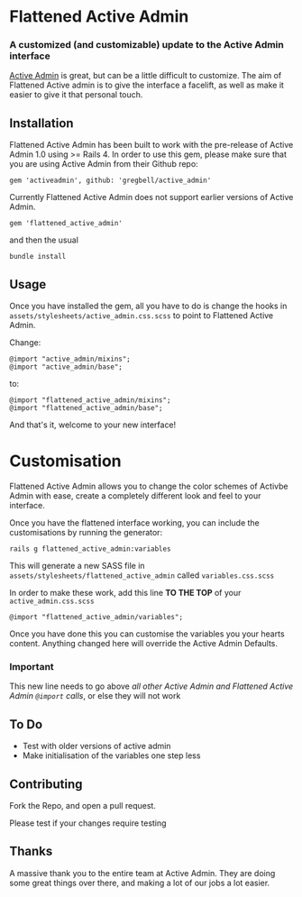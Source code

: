 Flattened Active Admin
======================

### A customized (and customizable) update to the Active Admin interface

[Active Admin](http://www.activeadmin.info/) is great, but can be a little difficult to customize. The aim of Flattened Active admin is to give the interface a facelift, as well as make it easier to give it that personal touch.

Installation
------------

Flattened Active Admin has been built to work with the pre-release of Active Admin 1.0 using >= Rails 4. In order to use this gem, please make sure that you are using Active Admin from their Github repo:

`gem 'activeadmin', github: 'gregbell/active_admin'`

Currently Flattened Active Admin does not support earlier versions of Active Admin.

`gem 'flattened_active_admin'`

and then the usual

`bundle install`


Usage
-----

Once you have installed the gem, all you have to do is change the hooks in `assets/stylesheets/active_admin.css.scss` to point to Flattened Active Admin.

Change:

```
@import "active_admin/mixins";
@import "active_admin/base";
```

to:

```
@import "flattened_active_admin/mixins";
@import "flattened_active_admin/base";
```

And that's it, welcome to your new interface!


Customisation
=============

Flattened Active Admin allows you to change the color schemes of Activbe Admin with ease, create a completely different look and feel to your interface.

Once you have the flattened interface working, you can include the customisations by running the generator:

`rails g flattened_active_admin:variables`

This will generate a new SASS file in `assets/stylesheets/flattened_active_admin` called `variables.css.scss`

In order to make these work, add this line **TO THE TOP** of your `active_admin.css.scss`

```
@import "flattened_active_admin/variables";
```

Once you have done this you can customise the variables you your hearts content. Anything changed here will override the Active Admin Defaults.

### Important

This new line needs to go above _all other Active Admin and Flattened Active Admin `@import` calls_, or else they will not work

To Do
-----

* Test with older versions of active admin
* Make initialisation of the variables one step less

Contributing
------------

Fork the Repo, and open a pull request.

Please test if your changes require testing


Thanks
------

A massive thank you to the entire team at Active Admin. They are doing some great things over there, and making a lot of our jobs a lot easier.

